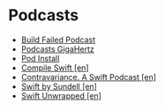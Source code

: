 # Podcasts

- [Build Failed Podcast](https://buildfailedcast.com/)
- [Podcasts GigaHertz](https://gigahertz.fm/podcasts)
- [Pod Install](https://www.youtube.com/channel/UCp_u4LXpzxILRdP6OYOFiUQ)
- [Compile Swift [en]](https://compileswift.com/podcast)
- [Contravariance. A Swift Podcast [en]](https://contravariance.rocks)
- [Swift by Sundell [en]](https://www.swiftbysundell.com/podcast)
- [Swift Unwrapped [en]](https://spec.fm/podcasts/swift-unwrapped)
